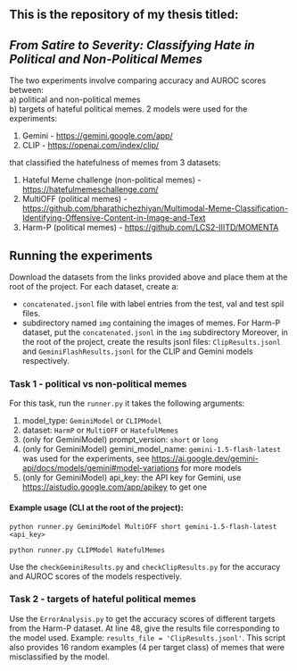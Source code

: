 
## This is the repository of my thesis titled: 
## *From Satire to Severity: Classifying Hate in Political and Non-Political Memes*

The two experiments involve comparing accuracy and AUROC scores between:   
a) political and non-political memes   
b) targets of hateful political memes.
2 models were used for the experiments:
1. Gemini - https://gemini.google.com/app/
2. CLIP - https://openai.com/index/clip/

that classified the hatefulness of memes from 3 datasets:
1. Hateful Meme challenge (non-political memes) - https://hatefulmemeschallenge.com/
2. MultiOFF (political memes) - https://github.com/bharathichezhiyan/Multimodal-Meme-Classification-Identifying-Offensive-Content-in-Image-and-Text
3. Harm-P (political memes) - https://github.com/LCS2-IIITD/MOMENTA

## Running the experiments
Download the datasets from the links provided above and place them at the root of the project. For each dataset, create a:
- `concatenated.jsonl` file with label entries from the test, val and test spil files. 
- subdirectory named `img` containing the images of memes. For Harm-P dataset, put the `concatenated.jsonl` in the `img` subdirectory
Moreover, in the root of the project, create the results jsonl files: `ClipResults.jsonl` and `GeminiFlashResults.jsonl` for the CLIP and Gemini models respectively.
### Task 1 - political vs non-political memes
For this task, run the `runner.py` it takes the following arguments: 
1. model_type: `GeminiModel` or `CLIPModel`
2. dataset: `HarmP` or `MultiOFF` or `HatefulMemes`
3. (only for GeminiModel) prompt_version:  `short` or `long`
4. (only for GeminiModel) gemini_model_name: `gemini-1.5-flash-latest` was used for the experiments, see https://ai.google.dev/gemini-api/docs/models/gemini#model-variations for more models
5. (only for GeminiModel) api_key: the API key for Gemini, use https://aistudio.google.com/app/apikey to get one

#### Example usage (CLI at the root of the project):
```
python runner.py GeminiModel MultiOFF short gemini-1.5-flash-latest <api_key>
```
```
python runner.py CLIPModel HatefulMemes
```
Use the `checkGeminiResults.py` and `checkClipResults.py` for the accuracy and AUROC scores of the models respectively.

### Task 2 - targets of hateful political memes
Use the `ErrorAnalysis.py` to get the accuracy scores of different targets from the Harm-P dataset. 
At line 48, give the results file corresponding to the model used. Example:
```results_file = 'ClipResults.jsonl'```. This script also provides 16 random examples (4 per target class) of memes that were misclassified by the model.